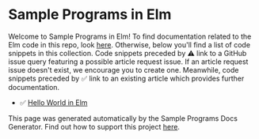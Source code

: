 # Sample Programs in Elm

Welcome to Sample Programs in Elm! To find documentation related to the Elm 
    code in this repo, look [here](https://sample-programs.therenegadecoder.com/languages/elm).
     Otherwise, below you'll find a list of code snippets in this collection. 
    Code snippets preceded by :warning: link to a GitHub 
    issue query featuring a possible article request issue. If an article request issue 
    doesn't exist, we encourage you to create one. Meanwhile, code snippets preceded 
    by :white_check_mark: link to an existing article which provides further documentation.
    

- :white_check_mark: [Hello World in Elm](https://sample-programs.therenegadecoder.com/projects/hello-world/elm)

This page was generated automatically by the Sample Programs Docs Generator. 
    Find out how to support this project [here](https://github.com/TheRenegadeCoder/sample-programs-docs-generator).